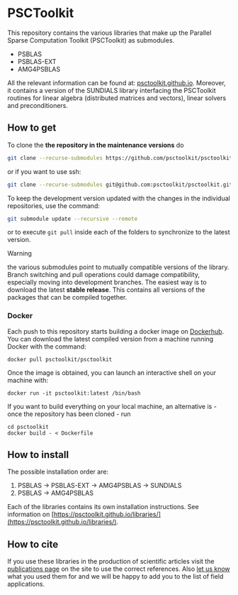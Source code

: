 # PSCToolkit

This repository contains the various libraries that make up the Parallel Sparse Computation Toolkit (PSCToolkit) as submodules. 

- PSBLAS
- PSBLAS-EXT
- AMG4PSBLAS

All the relevant information can be found at: [psctoolkit.github.io](https://psctoolkit.github.io/). Moreover, it contains a version of the SUNDIALS library interfacing the PSCToolkit routines for linear algebra (distributed matrices and vectors), linear solvers and preconditioners.

## How to get

To clone the **the repository in the maintenance versions** do 
```bash
git clone --recurse-submodules https://github.com/psctoolkit/psctoolkit.git
```
or if you want to use ssh:
```bash
git clone --recurse-submodules git@github.com:psctoolkit/psctoolkit.git
```
To keep the development version updated with the changes in the individual repositories, use the command: 
```bash
git submodule update --recursive --remote
```
or to execute ```git pull``` inside each of the folders to synchronize to the latest version. 

>[!warning]
> the various submodules point to mutually compatible versions of the library. Branch switching and pull operations could damage compatibility, especially moving into development branches. The easiest way is to download the latest **stable release**. This contains all versions of the packages that can be compiled together. 

### Docker

Each push to this repository starts building a docker image on [Dockerhub](https://hub.docker.com/r/psctoolkit/psctoolkit). You can download the latest compiled version from a machine running Docker with the command:
```
docker pull psctoolkit/psctoolkit
```
Once the image is obtained, you can launch an interactive shell on your machine with:
```
docker run -it psctoolkit:latest /bin/bash
```
If you want to build everything on your local machine, an alternative is - once the repository has been cloned - run
```
cd psctoolkit
docker build - < Dockerfile
```

## How to install

The possible installation order are:

1) PSBLAS -> PSBLAS-EXT -> AMG4PSBLAS -> SUNDIALS
2) PSBLAS -> AMG4PSBLAS

Each of the libraries contains its own installation instructions. See information on [https://psctoolkit.github.io/libraries/](https://psctoolkit.github.io/libraries/). 

## How to cite

If you use these libraries in the production of scientific articles visit the [publications page](https://psctoolkit.github.io/publication/) on the site to use the correct references. Also [let us know](mailto:psctoolkit@na.iac.cnr.it) what you used them for and we will be happy to add you to the list of field applications. 
